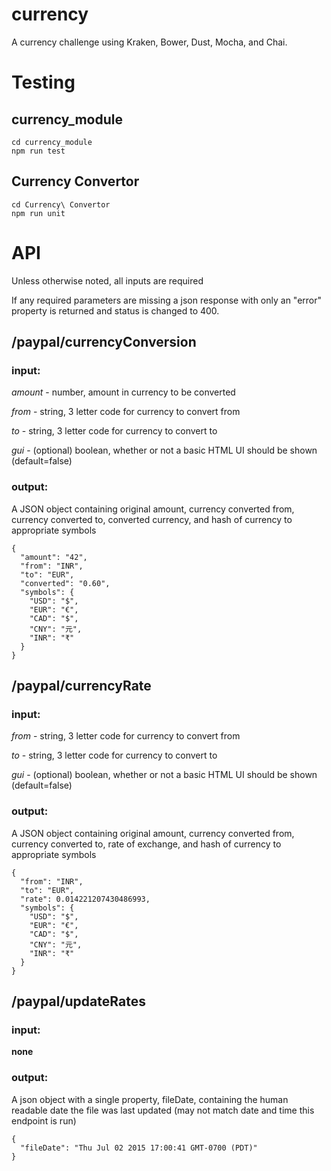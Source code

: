 # currency
A currency challenge using Kraken, Bower, Dust, Mocha, and Chai.

Testing
===
currency_module
---
    cd currency_module
    npm run test

Currency Convertor
---
    cd Currency\ Convertor
    npm run unit

API
===
Unless otherwise noted, all inputs are required

If any required parameters are missing a json response with only an "error" property is returned and status is changed to 400.

/paypal/currencyConversion
---
### input:

*amount* - number, amount in currency to be converted

*from* - string, 3 letter code for currency to convert from

*to* - string, 3 letter code for currency to convert to

*gui* - (optional) boolean, whether or not a basic HTML UI should be shown (default=false)

### output:
A JSON object containing original amount, currency converted from, currency converted to, converted currency, and hash of currency to appropriate symbols

    {
      "amount": "42",
      "from": "INR",
      "to": "EUR",
      "converted": "0.60",
      "symbols": {
        "USD": "$",
        "EUR": "€",
        "CAD": "$",
        "CNY": "元",
        "INR": "₹"
      }
    }

/paypal/currencyRate
---
### input:

*from* - string, 3 letter code for currency to convert from

*to* - string, 3 letter code for currency to convert to

*gui* - (optional) boolean, whether or not a basic HTML UI should be shown (default=false)

### output:
A JSON object containing original amount, currency converted from, currency converted to, rate of exchange, and hash of currency to appropriate symbols

    {
      "from": "INR",
      "to": "EUR",
      "rate": 0.014221207430486993,
      "symbols": {
        "USD": "$",
        "EUR": "€",
        "CAD": "$",
        "CNY": "元",
        "INR": "₹"
      }
    }

/paypal/updateRates
---
### input:
**none**

### output:
A json object with a single property, fileDate, containing the human readable date the file was last updated (may not match date and time this endpoint is run)

    {
      "fileDate": "Thu Jul 02 2015 17:00:41 GMT-0700 (PDT)"
    }